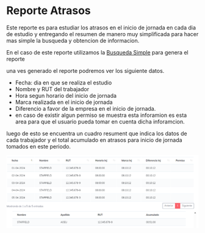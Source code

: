 # Reporte Atrasos

Este reporte es para estudiar los atrasos en el inicio de jornada en cada dia de estudio y entregando el resumen de manero muy simplificada para hacer mas simple la busqueda y obtencion de informacion.

En el caso de este reporte utilizamos la [Busqueda Simple](./SimpleSearch.MD) para genera el reporte

una ves generado el reporte podremos ver los siguiente datos.

* Fecha: dia en que se realiza el estudio
* Nombre y RUT del trabajador
* Hora segun horario del inicio de jornada
* Marca realizada en el inicio de jornada
* Diferencio a favor de la empresa en el inicio de jornada.
* en caso de existir algun permiso se muestra esta inforamion es esta area para que el usuario pueda tomar en cuenta dicha inforamcion.

luego de esto se encuentra un cuadro resument que indica los datos de cada trabajador y el total acumulado en atrasos para inicio de jornada tomados en este periodo.

![atraso](./img/Ratraso.png)